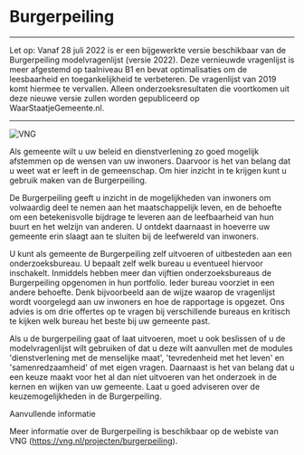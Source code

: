 # Burgerpeiling

--------------------------------------------------------------------------------------------------------------------------------------

Let op: Vanaf 28 juli 2022 is er een bijgewerkte versie beschikbaar van de Burgerpeiling modelvragenlijst (versie 2022). Deze vernieuwde vragenlijst is meer afgestemd op taalniveau B1 en bevat optimalisaties om de leesbaarheid en toegankelijkheid te verbeteren. De vragenlijst van 2019 komt hiermee te vervallen. Alleen onderzoeksresultaten die voortkomen uit deze nieuwe versie zullen worden gepubliceerd op WaarStaatjeGemeente.nl.

--------------------------------------------------------------------------------------------------------------------------------------

![VNG](https://vng.nl/themes/custom/vng/logo.svg "VNG Burgerpeiling")

Als gemeente wilt u uw beleid en dienstverlening zo goed mogelijk afstemmen op de wensen van uw inwoners. Daarvoor is het van belang dat u weet wat er leeft in de gemeenschap. Om hier inzicht in te krijgen kunt u gebruik maken van de Burgerpeiling.

De Burgerpeiling geeft u inzicht in de mogelijkheden van inwoners om volwaardig deel te nemen aan het maatschappelijk leven, en de behoefte om een betekenisvolle bijdrage te leveren aan de leefbaarheid van hun buurt en het welzijn van anderen. U ontdekt daarnaast in hoeverre uw gemeente erin slaagt aan te sluiten bij de leefwereld van inwoners.

U kunt als gemeente de Burgerpeiling zelf uitvoeren of uitbesteden aan een onderzoeksbureau. U bepaalt zelf welk bureau u eventueel hiervoor inschakelt. Inmiddels hebben meer dan vijftien onderzoeksbureaus de Burgerpeiling opgenomen in hun portfolio. Ieder bureau voorziet in een andere behoefte. Denk bijvoorbeeld aan de wijze waarop de vragenlijst wordt voorgelegd aan uw inwoners en hoe de rapportage is opgezet. Ons advies is om drie offertes op te vragen bij verschillende bureaus en kritisch te kijken welk bureau het beste bij uw gemeente past.

Als u de burgerpeiling gaat of laat uitvoeren, moet u ook beslissen of u de modelvragenlijst wilt gebruiken of dat u deze wilt aanvullen met de modules 'dienstverlening met de menselijke maat', 'tevredenheid met het leven' en 'samenredzaamheid' of met eigen vragen. Daarnaast is het van belang dat u een keuze maakt voor het al dan niet uitvoeren van het onderzoek in de kernen en wijken van uw gemeente. Laat u goed adviseren over de keuzemogelijkheden in de Burgerpeiling.

Aanvullende informatie

Meer informatie over de Burgerpeiling is beschikbaar op de webiste van VNG (https://vng.nl/projecten/burgerpeiling).
